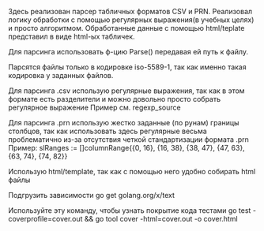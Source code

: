 Здесь реализован парсер табличных форматов CSV и PRN. Реализовал логику обработки с помощью регулярных выражения(в учебных целях) и просто алгоритмом.
Обработанные данные с помощью html/teplate представил в виде html-ых табличек.

Для парсинга использовать ф-цию Parse() передавая ей путь к файлу.

Парсятся файлы только в кодировке iso-5589-1, так как именно такая кодировка у заданных файлов.

Для парсинга .csv использую регулярные выражения, так как в этом формате есть разделители и можно довольно просто собрать регулярное выражение
Пример см. regexp_source

Для парсинга .prn использую жестко заданные (по рунам) границы столбцов, так как использовать здесь регулярные весьма проблематично из-за 
отсутствия четкой стандартизации формата .prn
Пример:
slRanges := []columnRange{{0, 16},
    {16, 38},
    {38, 47},
    {47, 63},
    {63, 74},
    {74, 82}}

Использую html/template, так как с помощью него удобно собирать html файлы

Подгрузить зависимости
    go get golang.org/x/text

Используйте эту команду, чтобы узнать покрытие кода тестами
    go test -coverprofile=cover.out && go tool cover -html=cover.out -o cover.html
